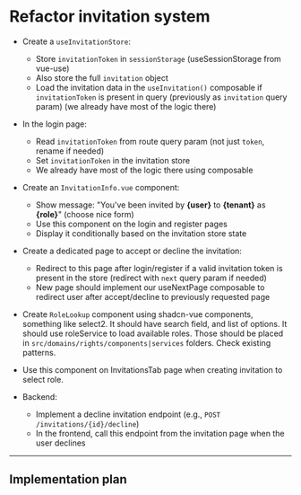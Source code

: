 # Refactor invitation system

- Create a `useInvitationStore`:
  - Store `invitationToken` in `sessionStorage` (useSessionStorage from vue-use) 
  - Also store the full `invitation` object
  - Load the invitation data in the `useInvitation()` composable if `invitationToken` is present in query (previously as `invitation` query param) (we already have most of the logic there) 

- In the login page:
  - Read `invitationToken` from route query param (not just `token`, rename if needed)
  - Set `invitationToken` in the invitation store
  - We already have most of the logic there using composable 

- Create an `InvitationInfo.vue` component:
  - Show message: "You've been invited by **{user}** to **{tenant}** as **{role}**" (choose nice form) 
  - Use this component on the login and register pages
  - Display it conditionally based on the invitation store state

- Create a dedicated page to accept or decline the invitation:
  - Redirect to this page after login/register if a valid invitation token is present in the store (redirect with `next` query param if needed) 
  - New page should implement our useNextPage composable to redirect user after accept/decline to previously requested page 

- Create `RoleLookup` component using shadcn-vue components, something like select2. It should have search field, and list of options. It should use roleService to load available roles. Those should be placed in `src/domains/rights/components|services` folders. Check existing patterns.
- Use this component on InvitationsTab page when creating invitation to select role. 


- Backend:
  - Implement a decline invitation endpoint (e.g., `POST /invitations/{id}/decline`)
  - In the frontend, call this endpoint from the invitation page when the user declines 


------
## Implementation plan

